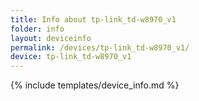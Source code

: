 ```yaml
---
title: Info about tp-link_td-w8970_v1
folder: info
layout: deviceinfo
permalink: /devices/tp-link_td-w8970_v1/
device: tp-link_td-w8970_v1
---
```

{% include templates/device_info.md %}
